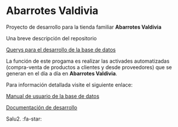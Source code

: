 # Abarrotes Valdivia 

Proyecto de desarrollo para la tienda familiar **Abarrotes Valdivia** 

Una breve descripción del repositorio 

[Querys para el desarrollo de la base de datos](https://github.com/Pedro-Nicolas-Rios-Vargas/Abarrotes-Valdivia/blob/desarrollo/AV_6to.sql "Querys para el desarrollo de la base de datos")

La función de este progama es realizar las activades automatizadas (compra-venta de productos a clientes y desde proveedores) que se generan en el día a día en **Abarrotes Valdivia**.

Para información detallada visite el siguiente enlace:

[Manual de usuario de la base de datos](https://github.com/Pedro-Nicolas-Rios-Vargas/Abarrotes-Valdivia/blob/desarrollo/Manual%20de%20usuario.pdf "Manual de usuario de la base de datos:")

[Documentación de desarrollo](https://github.com/Pedro-Nicolas-Rios-Vargas/Abarrotes-Valdivia/blob/desarrollo/Documentacion%20Abarrotes%20Valdivia.pdf "Documentación de desarrollo")


Salu2. :fa-star:

